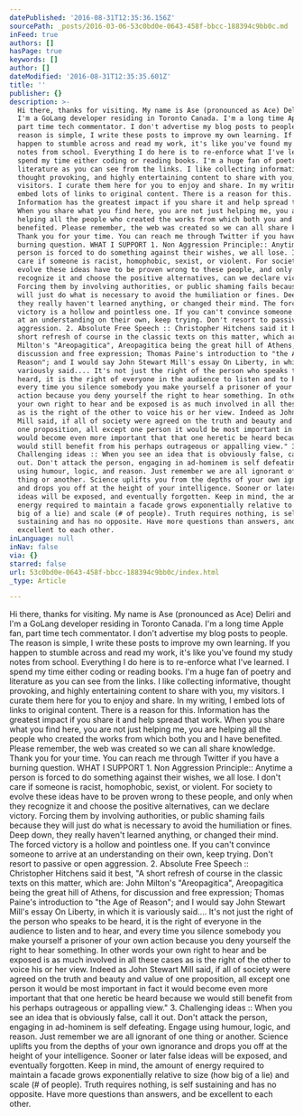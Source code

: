 ```yaml
---
datePublished: '2016-08-31T12:35:36.156Z'
sourcePath: _posts/2016-03-06-53c0bd0e-0643-458f-bbcc-188394c9bb0c.md
inFeed: true
authors: []
hasPage: true
keywords: []
author: []
dateModified: '2016-08-31T12:35:35.601Z'
title: ''
publisher: {}
description: >-
  Hi there, thanks for visiting. My name is Ase (pronounced as Ace) Deliri and
  I'm a GoLang developer residing in Toronto Canada. I'm a long time Apple fan,
  part time tech commentator. I don't advertise my blog posts to people. The
  reason is simple, I write these posts to improve my own learning. If you
  happen to stumble across and read my work, it's like you've found my study
  notes from school. Everything I do here is to re-enforce what I've learned. I
  spend my time either coding or reading books. I'm a huge fan of poetry and
  literature as you can see from the links. I like collecting informative,
  thought provoking, and highly entertaining content to share with you, my
  visitors. I curate them here for you to enjoy and share. In my writing, I
  embed lots of links to original content. There is a reason for this.
  Information has the greatest impact if you share it and help spread that work.
  When you share what you find here, you are not just helping me, you are
  helping all the people who created the works from which both you and I have
  benefited. Please remember, the web was created so we can all share knowledge.
  Thank you for your time. You can reach me through Twitter if you have a
  burning question. WHAT I SUPPORT 1. Non Aggression Principle:: Anytime a
  person is forced to do something against their wishes, we all lose. I don't
  care if someone is racist, homophobic, sexist, or violent. For society to
  evolve these ideas have to be proven wrong to these people, and only when they
  recognize it and choose the positive alternatives, can we declare victory.
  Forcing them by involving authorities, or public shaming fails because they
  will just do what is necessary to avoid the humiliation or fines. Deep down,
  they really haven't learned anything, or changed their mind. The forced
  victory is a hollow and pointless one. If you can't convince someone to arrive
  at an understanding on their own, keep trying. Don't resort to passive or open
  aggression. 2. Absolute Free Speech :: Christopher Hitchens said it best, "A
  short refresh of course in the classic texts on this matter, which are: John
  Milton's "Areopagitica", Areopagitica being the great hill of Athens, for
  discussion and free expression; Thomas Paine's introduction to "the Age of
  Reason"; and I would say John Stewart Mill's essay On Liberty, in which it is
  variously said.... It's not just the right of the person who speaks to be
  heard, it is the right of everyone in the audience to listen and to hear, and
  every time you silence somebody you make yourself a prisoner of your own
  action because you deny yourself the right to hear something. In other words
  your own right to hear and be exposed is as much involved in all these cases
  as is the right of the other to voice his or her view. Indeed as John Stewart
  Mill said, if all of society were agreed on the truth and beauty and value of
  one proposition, all except one person it would be most important in fact it
  would become even more important that that one heretic be heard because we
  would still benefit from his perhaps outrageous or appalling view." 3.
  Challenging ideas :: When you see an idea that is obviously false, call it
  out. Don't attack the person, engaging in ad-hominem is self defeating. Engage
  using humour, logic, and reason. Just remember we are all ignorant of one
  thing or another. Science uplifts you from the depths of your own ignorance
  and drops you off at the height of your intelligence. Sooner or later false
  ideas will be exposed, and eventually forgotten. Keep in mind, the amount of
  energy required to maintain a facade grows exponentially relative to size (how
  big of a lie) and scale (# of people). Truth requires nothing, is self
  sustaining and has no opposite. Have more questions than answers, and be
  excellent to each other.
inLanguage: null
inNav: false
via: {}
starred: false
url: 53c0bd0e-0643-458f-bbcc-188394c9bb0c/index.html
_type: Article

---
```

Hi there, thanks for visiting. My name is Ase (pronounced as Ace) Deliri and I'm a GoLang developer residing in Toronto Canada. I'm a long time Apple fan, part time tech commentator. I don't advertise my blog posts to people. The reason is simple, I write these posts to improve my own learning. If you happen to stumble across and read my work, it's like you've found my study notes from school. Everything I do here is to re-enforce what I've learned. I spend my time either coding or reading books. I'm a huge fan of poetry and literature as you can see from the links. I like collecting informative, thought provoking, and highly entertaining content to share with you, my visitors. I curate them here for you to enjoy and share. In my writing, I embed lots of links to original content. There is a reason for this. Information has the greatest impact if you share it and help spread that work. When you share what you find here, you are not just helping me, you are helping all the people who created the works from which both you and I have benefited. Please remember, the web was created so we can all share knowledge. Thank you for your time. You can reach me through Twitter if you have a burning question. WHAT I SUPPORT 1\. Non Aggression Principle:: Anytime a person is forced to do something against their wishes, we all lose. I don't care if someone is racist, homophobic, sexist, or violent. For society to evolve these ideas have to be proven wrong to these people, and only when they recognize it and choose the positive alternatives, can we declare victory. Forcing them by involving authorities, or public shaming fails because they will just do what is necessary to avoid the humiliation or fines. Deep down, they really haven't learned anything, or changed their mind. The forced victory is a hollow and pointless one. If you can't convince someone to arrive at an understanding on their own, keep trying. Don't resort to passive or open aggression. 2\. Absolute Free Speech :: Christopher Hitchens said it best, "A short refresh of course in the classic texts on this matter, which are: John Milton's "Areopagitica", Areopagitica being the great hill of Athens, for discussion and free expression; Thomas Paine's introduction to "the Age of Reason"; and I would say John Stewart Mill's essay On Liberty, in which it is variously said.... It's not just the right of the person who speaks to be heard, it is the right of everyone in the audience to listen and to hear, and every time you silence somebody you make yourself a prisoner of your own action because you deny yourself the right to hear something. In other words your own right to hear and be exposed is as much involved in all these cases as is the right of the other to voice his or her view. Indeed as John Stewart Mill said, if all of society were agreed on the truth and beauty and value of one proposition, all except one person it would be most important in fact it would become even more important that that one heretic be heard because we would still benefit from his perhaps outrageous or appalling view." 3\. Challenging ideas :: When you see an idea that is obviously false, call it out. Don't attack the person, engaging in ad-hominem is self defeating. Engage using humour, logic, and reason. Just remember we are all ignorant of one thing or another. Science uplifts you from the depths of your own ignorance and drops you off at the height of your intelligence. Sooner or later false ideas will be exposed, and eventually forgotten. Keep in mind, the amount of energy required to maintain a facade grows exponentially relative to size (how big of a lie) and scale (\# of people). Truth requires nothing, is self sustaining and has no opposite. Have more questions than answers, and be excellent to each other.